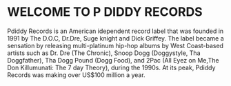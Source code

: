 <html>
   <head>
      <meta charset = "utf-8">
 <h1>WELCOME TO P DIDDY RECORDS</h1>
   </head>

<body>
<p>Pdiddy Records is an American idependent record label that was founded in 1991 by The D.O.C, Dr.Dre, Suge knight and Dick Griffey. The label became a sensation by releasing multi-platinum hip-hop albums by West Coast-based artists such as Dr. Dre (The Chronic), Snoop Dogg (Doggystyle, Tha Doggfather), Tha Dogg Pound (Dogg Food), and 2Pac (All Eyez on Me,The Don Killumunati: The 7 day Theory), during the 1990s. At its peak, Pdiddy Records was making over US$100 million a year.</p>
</body>
<html>
